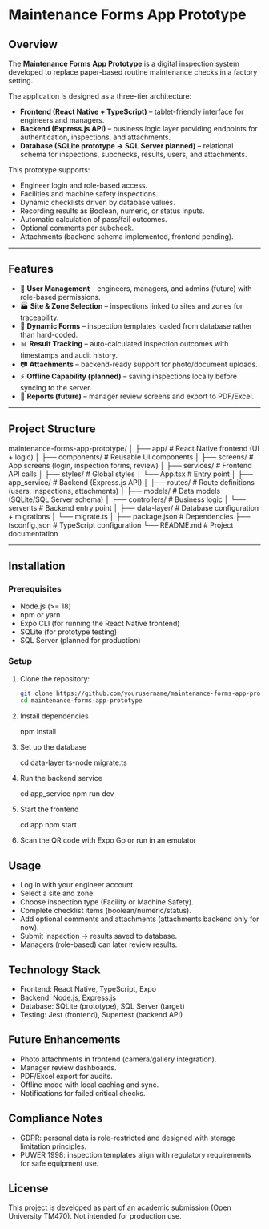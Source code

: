 # Maintenance Forms App Prototype  

## Overview  
The **Maintenance Forms App Prototype** is a digital inspection system developed to replace paper-based routine maintenance checks in a factory setting.  

The application is designed as a three-tier architecture:  

- **Frontend (React Native + TypeScript)** – tablet-friendly interface for engineers and managers.  
- **Backend (Express.js API)** – business logic layer providing endpoints for authentication, inspections, and attachments.  
- **Database (SQLite prototype → SQL Server planned)** – relational schema for inspections, subchecks, results, users, and attachments.  

This prototype supports:  
- Engineer login and role-based access.  
- Facilities and machine safety inspections.  
- Dynamic checklists driven by database values.  
- Recording results as Boolean, numeric, or status inputs.  
- Automatic calculation of pass/fail outcomes.  
- Optional comments per subcheck.  
- Attachments (backend schema implemented, frontend pending).  

---

## Features  
- 🔐 **User Management** – engineers, managers, and admins (future) with role-based permissions.  
- 🏭 **Site & Zone Selection** – inspections linked to sites and zones for traceability.  
- 📝 **Dynamic Forms** – inspection templates loaded from database rather than hard-coded.  
- 📊 **Result Tracking** – auto-calculated inspection outcomes with timestamps and audit history.  
- 📷 **Attachments** – backend-ready support for photo/document uploads.  
- ⚡ **Offline Capability (planned)** – saving inspections locally before syncing to the server.  
- 📑 **Reports (future)** – manager review screens and export to PDF/Excel.  

---

## Project Structure  

maintenance-forms-app-prototype/
│
├── app/ # React Native frontend (UI + logic)
│ ├── components/ # Reusable UI components
│ ├── screens/ # App screens (login, inspection forms, review)
│ ├── services/ # Frontend API calls
│ ├── styles/ # Global styles
│ └── App.tsx # Entry point
│
├── app_service/ # Backend (Express.js API)
│ ├── routes/ # Route definitions (users, inspections, attachments)
│ ├── models/ # Data models (SQLite/SQL Server schema)
│ ├── controllers/ # Business logic
│ └── server.ts # Backend entry point
│
├── data-layer/ # Database configuration + migrations
│ └── migrate.ts
│
├── package.json # Dependencies
├── tsconfig.json # TypeScript configuration
└── README.md # Project documentation


---

## Installation  

### Prerequisites  
- Node.js (>= 18)  
- npm or yarn  
- Expo CLI (for running the React Native frontend)  
- SQLite (for prototype testing)  
- SQL Server (planned for production)  

### Setup  

1. Clone the repository:  
   ```bash
   git clone https://github.com/yourusername/maintenance-forms-app-prototype.git
   cd maintenance-forms-app-prototype

2. Install dependencies

   npm install
   
4. Set up the database

   cd data-layer
   ts-node migrate.ts

6. Run the backend service

   cd app_service
   npm run dev

8. Start the frontend

   cd app
   npm start

10. Scan the QR code with Expo Go or run in an emulator

## Usage

- Log in with your engineer account.
- Select a site and zone.
- Choose inspection type (Facility or Machine Safety).
- Complete checklist items (boolean/numeric/status).
- Add optional comments and attachments (attachments backend only for now).
- Submit inspection → results saved to database.
- Managers (role-based) can later review results.

## Technology Stack
- Frontend: React Native, TypeScript, Expo
- Backend: Node.js, Express.js
- Database: SQLite (prototype), SQL Server (target)
- Testing: Jest (frontend), Supertest (backend API)

## Future Enhancements

- Photo attachments in frontend (camera/gallery integration).
- Manager review dashboards.
- PDF/Excel export for audits.
- Offline mode with local caching and sync.
- Notifications for failed critical checks.

## Compliance Notes

- GDPR: personal data is role-restricted and designed with storage limitation principles.
- PUWER 1998: inspection templates align with regulatory requirements for safe equipment use.

## License
This project is developed as part of an academic submission (Open University TM470).
Not intended for production use.
    
